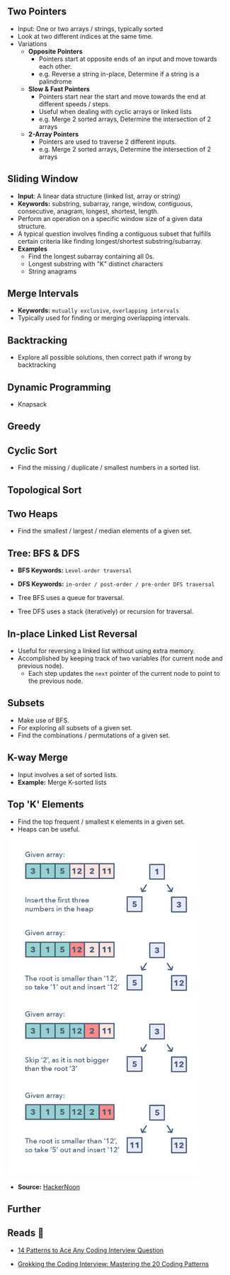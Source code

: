 ## Two Pointers

- Input: One or two arrays / strings, typically sorted
- Look at two different indices at the same time.
- Variations
    - **Opposite Pointers**
        - Pointers start at opposite ends of an input and move towards each other.
        - e.g. Reverse a string in-place, Determine if a string is a palindrome
    - **Slow & Fast Pointers**
        - Pointers start near the start and move towards the end at different speeds / steps.
        - Useful when dealing with cyclic arrays or linked lists
        - e.g. Merge 2 sorted arrays, Determine the intersection of 2 arrays
    - **2-Array Pointers**
        - Pointers are used to traverse 2 different inputs.
        - e.g. Merge 2 sorted arrays, Determine the intersection of 2 arrays

## Sliding Window

- **Input**: A linear data structure (linked list, array or string)
- **Keywords:** substring, subarray, range, window, contiguous, consecutive, anagram, longest, shortest, length.
- Perform an operation on a specific window size of a given data structure.
- A typical question involves finding a contiguous subset that fulfills certain criteria like finding longest/shortest substring/subarray.
- **Examples**
    - Find the longest subarray containing all 0s.
    - Longest substring with "K" distinct characters
    - String anagrams

## Merge Intervals

- **Keywords:** `mutually exclusive`, `overlapping intervals`
- Typically used for finding or merging overlapping intervals.

## Backtracking

- Explore all possible solutions, then correct path if wrong by backtracking 

## Dynamic Programming

- Knapsack

## Greedy

## Cyclic Sort

- Find the missing / duplicate / smallest numbers in a sorted list.

## Topological Sort

## Two Heaps

- Find the smallest / largest / median elements of a given set.

## Tree: BFS & DFS

- **BFS Keywords:** `Level-order traversal`
- **DFS Keywords:** `in-order / post-order / pre-order DFS traversal`

- Tree BFS uses a queue for traversal.
- Tree DFS uses a stack (iteratively) or recursion for traversal.

## In-place Linked List Reversal

- Useful for reversing a linked list without using extra memory.
- Accomplished by keeping track of two variables (for current node and previous node).
    - Each step updates the `next` pointer of the current node to point to the previous node.

## Subsets

- Make use of BFS.
- For exploring all subsets of a given set.
- Find the combinations / permutations of a given set.

## K-way Merge

- Input involves a set of sorted lists.
- **Example:** Merge K-sorted lists

## Top 'K' Elements

- Find the top frequent / smallest `K` elements in a given set.
- Heaps can be useful.

![Find 3 largest numbers in an array|300](assets/compsci.top-k.png)
- **Source:** [HackerNoon](https://hackernoon.com/14-patterns-to-ace-any-coding-interview-question-c5bb3357f6ed)


## Further

## Reads 📄

- [14 Patterns to Ace Any Coding Interview Question](https://hackernoon.com/14-patterns-to-ace-any-coding-interview-question-c5bb3357f6ed)

- [Grokking the Coding Interview: Mastering the 20 Coding Patterns](https://www.designgurus.io/blog/Grokking-the-Coding%20Interview-Patterns)


